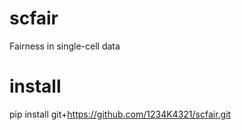 # scfair
Fairness in single-cell data

# install
pip install git+https://github.com/1234K4321/scfair.git
